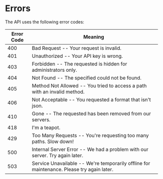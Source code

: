 # Errors

The API uses the following error codes:

Error Code | Meaning
---------- | -------
400 | Bad Request -- Your request is invalid.
401 | Unauthorized -- Your API key is wrong.
403 | Forbidden -- The requested is hidden for administrators only.
404 | Not Found -- The specified  could not be found.
405 | Method Not Allowed -- You tried to access a path with an invalid method.
406 | Not Acceptable -- You requested a format that isn't json.
410 | Gone -- The requested has been removed from our servers.
418 | I'm a teapot.
429 | Too Many Requests -- You're requesting too many paths. Slow down!
500 | Internal Server Error -- We had a problem with our server. Try again later.
503 | Service Unavailable -- We're temporarily offline for maintenance. Please try again later.
